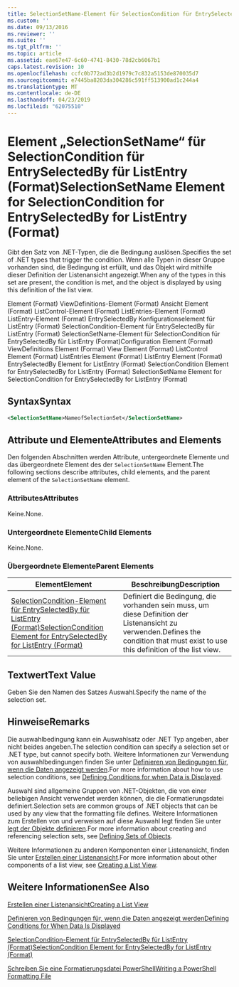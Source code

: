 ```yaml
---
title: SelectionSetName-Element für SelectionCondition für EntrySelectedBy für ListEntry (Format) | Microsoft-Dokumentation
ms.custom: ''
ms.date: 09/13/2016
ms.reviewer: ''
ms.suite: ''
ms.tgt_pltfrm: ''
ms.topic: article
ms.assetid: eae67e47-6c60-4741-8430-78d2cb6067b1
caps.latest.revision: 10
ms.openlocfilehash: ccfc0b772ad3b2d1979c7c832a5153de870035d7
ms.sourcegitcommit: e7445ba8203da304286c591ff513900ad1c244a4
ms.translationtype: MT
ms.contentlocale: de-DE
ms.lasthandoff: 04/23/2019
ms.locfileid: "62075510"
---
```

# <a name="selectionsetname-element-for-selectioncondition-for-entryselectedby-for-listentry-format"></a><span data-ttu-id="b9c96-102">Element „SelectionSetName“ für SelectionCondition für EntrySelectedBy für ListEntry (Format)</span><span class="sxs-lookup"><span data-stu-id="b9c96-102">SelectionSetName Element for SelectionCondition for EntrySelectedBy for ListEntry (Format)</span></span>

<span data-ttu-id="b9c96-103">Gibt den Satz von .NET-Typen, die die Bedingung auslösen.</span><span class="sxs-lookup"><span data-stu-id="b9c96-103">Specifies the set of .NET types that trigger the condition.</span></span> <span data-ttu-id="b9c96-104">Wenn alle Typen in dieser Gruppe vorhanden sind, die Bedingung ist erfüllt, und das Objekt wird mithilfe dieser Definition der Listenansicht angezeigt.</span><span class="sxs-lookup"><span data-stu-id="b9c96-104">When any of the types in this set are present, the condition is met, and the object is displayed by using this definition of the list view.</span></span>

<span data-ttu-id="b9c96-105">Element (Format) ViewDefinitions-Element (Format) Ansicht Element (Format) ListControl-Element (Format) ListEntries-Element (Format) ListEntry-Element (Format) EntrySelectedBy Konfigurationselement für ListEntry (Format) SelectionCondition-Element für EntrySelectedBy für ListEntry (Format) SelectionSetName-Element für SelectionCondition für EntrySelectedBy für ListEntry (Format)</span><span class="sxs-lookup"><span data-stu-id="b9c96-105">Configuration Element (Format) ViewDefinitions Element (Format) View Element (Format) ListControl Element (Format) ListEntries Element (Format) ListEntry Element (Format) EntrySelectedBy Element for ListEntry (Format) SelectionCondition Element for EntrySelectedBy for ListEntry (Format) SelectionSetName Element for SelectionCondition for EntrySelectedBy for ListEntry (Format)</span></span>

## <a name="syntax"></a><span data-ttu-id="b9c96-106">Syntax</span><span class="sxs-lookup"><span data-stu-id="b9c96-106">Syntax</span></span>

```xml
<SelectionSetName>NameofSelectionSet</SelectionSetName>
```

## <a name="attributes-and-elements"></a><span data-ttu-id="b9c96-107">Attribute und Elemente</span><span class="sxs-lookup"><span data-stu-id="b9c96-107">Attributes and Elements</span></span>

<span data-ttu-id="b9c96-108">Den folgenden Abschnitten werden Attribute, untergeordnete Elemente und das übergeordnete Element des der `SelectionSetName` Element.</span><span class="sxs-lookup"><span data-stu-id="b9c96-108">The following sections describe attributes, child elements, and the parent element of the `SelectionSetName` element.</span></span>

### <a name="attributes"></a><span data-ttu-id="b9c96-109">Attributes</span><span class="sxs-lookup"><span data-stu-id="b9c96-109">Attributes</span></span>

<span data-ttu-id="b9c96-110">Keine.</span><span class="sxs-lookup"><span data-stu-id="b9c96-110">None.</span></span>

### <a name="child-elements"></a><span data-ttu-id="b9c96-111">Untergeordnete Elemente</span><span class="sxs-lookup"><span data-stu-id="b9c96-111">Child Elements</span></span>

<span data-ttu-id="b9c96-112">Keine.</span><span class="sxs-lookup"><span data-stu-id="b9c96-112">None.</span></span>

### <a name="parent-elements"></a><span data-ttu-id="b9c96-113">Übergeordnete Elemente</span><span class="sxs-lookup"><span data-stu-id="b9c96-113">Parent Elements</span></span>

|<span data-ttu-id="b9c96-114">Element</span><span class="sxs-lookup"><span data-stu-id="b9c96-114">Element</span></span>|<span data-ttu-id="b9c96-115">Beschreibung</span><span class="sxs-lookup"><span data-stu-id="b9c96-115">Description</span></span>|
|-------------|-----------------|
|[<span data-ttu-id="b9c96-116">SelectionCondition-Element für EntrySelectedBy für ListEntry (Format)</span><span class="sxs-lookup"><span data-stu-id="b9c96-116">SelectionCondition Element for EntrySelectedBy for ListEntry (Format)</span></span>](./selectioncondition-element-for-entryselectedby-for-listcontrol-format.md)|<span data-ttu-id="b9c96-117">Definiert die Bedingung, die vorhanden sein muss, um diese Definition der Listenansicht zu verwenden.</span><span class="sxs-lookup"><span data-stu-id="b9c96-117">Defines the condition that must exist to use this definition of the list view.</span></span>|

## <a name="text-value"></a><span data-ttu-id="b9c96-118">Textwert</span><span class="sxs-lookup"><span data-stu-id="b9c96-118">Text Value</span></span>

<span data-ttu-id="b9c96-119">Geben Sie den Namen des Satzes Auswahl.</span><span class="sxs-lookup"><span data-stu-id="b9c96-119">Specify the name of the selection set.</span></span>

## <a name="remarks"></a><span data-ttu-id="b9c96-120">Hinweise</span><span class="sxs-lookup"><span data-stu-id="b9c96-120">Remarks</span></span>

<span data-ttu-id="b9c96-121">Die auswahlbedingung kann ein Auswahlsatz oder .NET Typ angeben, aber nicht beides angeben.</span><span class="sxs-lookup"><span data-stu-id="b9c96-121">The selection condition can specify a selection set or .NET type, but cannot specify both.</span></span> <span data-ttu-id="b9c96-122">Weitere Informationen zur Verwendung von auswahlbedingungen finden Sie unter [Definieren von Bedingungen für, wenn die Daten angezeigt werden](./defining-conditions-for-displaying-data.md).</span><span class="sxs-lookup"><span data-stu-id="b9c96-122">For more information about how to use selection conditions, see [Defining Conditions for when Data is Displayed](./defining-conditions-for-displaying-data.md).</span></span>

<span data-ttu-id="b9c96-123">Auswahl sind allgemeine Gruppen von .NET-Objekten, die von einer beliebigen Ansicht verwendet werden können, die die Formatierungsdatei definiert.</span><span class="sxs-lookup"><span data-stu-id="b9c96-123">Selection sets are common groups of .NET objects that can be used by any view that the formatting file defines.</span></span> <span data-ttu-id="b9c96-124">Weitere Informationen zum Erstellen von und verweisen auf diese Auswahl legt finden Sie unter [legt der Objekte definieren](./defining-selection-sets.md).</span><span class="sxs-lookup"><span data-stu-id="b9c96-124">For more information about creating and referencing selection sets, see [Defining Sets of Objects](./defining-selection-sets.md).</span></span>

<span data-ttu-id="b9c96-125">Weitere Informationen zu anderen Komponenten einer Listenansicht, finden Sie unter [Erstellen einer Listenansicht](./creating-a-list-view.md).</span><span class="sxs-lookup"><span data-stu-id="b9c96-125">For more information about other components of a list view, see [Creating a List View](./creating-a-list-view.md).</span></span>

## <a name="see-also"></a><span data-ttu-id="b9c96-126">Weitere Informationen</span><span class="sxs-lookup"><span data-stu-id="b9c96-126">See Also</span></span>

[<span data-ttu-id="b9c96-127">Erstellen einer Listenansicht</span><span class="sxs-lookup"><span data-stu-id="b9c96-127">Creating a List View</span></span>](./creating-a-list-view.md)

[<span data-ttu-id="b9c96-128">Definieren von Bedingungen für, wenn die Daten angezeigt werden</span><span class="sxs-lookup"><span data-stu-id="b9c96-128">Defining Conditions for When Data Is Displayed</span></span>](./defining-conditions-for-displaying-data.md)

[<span data-ttu-id="b9c96-129">SelectionCondition-Element für EntrySelectedBy für ListEntry (Format)</span><span class="sxs-lookup"><span data-stu-id="b9c96-129">SelectionCondition Element for EntrySelectedBy for ListEntry (Format)</span></span>](./selectioncondition-element-for-entryselectedby-for-listcontrol-format.md)

[<span data-ttu-id="b9c96-130">Schreiben Sie eine Formatierungsdatei PowerShell</span><span class="sxs-lookup"><span data-stu-id="b9c96-130">Writing a PowerShell Formatting File</span></span>](./writing-a-powershell-formatting-file.md)
